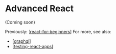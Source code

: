 # Advanced React

(Coming soon)

Previously: 
[[react-for-beginners]]
For more, see also: 
- [[graphql]]
- [[testing-react-apps]]


[//begin]: # "Autogenerated link references for markdown compatibility"
[react-for-beginners]: react-for-beginners "React for beginners"
[graphql]: graphql "GraphQL Course"
[testing-react-apps]: testing-react-apps "Testing React Applications"
[//end]: # "Autogenerated link references"